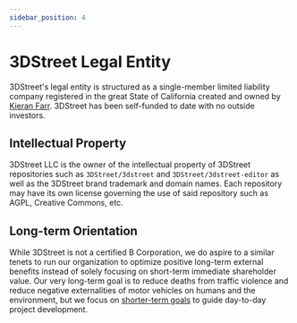 ```yaml
---
sidebar_position: 4
---
```


# 3DStreet Legal Entity

3DStreet's legal entity is structured as a single-member limited liability company registered in the great State of California created and owned by [Kieran Farr](https://www.linkedin.com/in/kfarr/). 3DStreet has been self-funded to date with no outside investors.

## Intellectual Property

3DStreet LLC is the owner of the intellectual property of 3DStreet repositories such as `3DStreet/3dstreet` and `3DStreet/3dstreet-editor` as well as the 3DStreet brand trademark and domain names. Each repository may have its own license governing the use of said repository such as AGPL, Creative Commons, etc.

## Long-term Orientation

While 3DStreet is not a certified B Corporation, we do aspire to a similar tenets to run our organization to optimize positive long-term external benefits instead of solely focusing on short-term immediate shareholder value. Our very long-term goal is to reduce deaths from traffic violence and reduce negative externalities of motor vehicles on humans and the environment, but we focus on [shorter-term goals](./primary-metrics.md) to guide day-to-day project development.